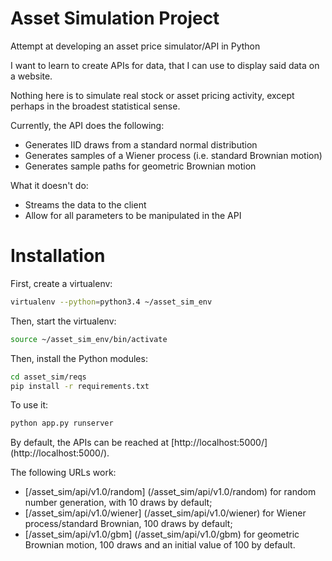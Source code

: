 # Asset Simulation Project 
Attempt at developing an asset price simulator/API in Python

I want to learn to create APIs for data, that I can use to display said data on a website.

Nothing here is to simulate real stock or asset pricing activity, except perhaps in the broadest statistical sense.

Currently, the API does the following:
* Generates IID draws from a standard normal distribution
* Generates samples of a Wiener process (i.e. standard Brownian motion)
* Generates sample paths for geometric Brownian motion

What it doesn't do:
* Streams the data to the client
* Allow for all parameters to be manipulated in the API

# Installation

First, create a virtualenv:

```bash
virtualenv --python=python3.4 ~/asset_sim_env
```

Then, start the virtualenv:

```bash
source ~/asset_sim_env/bin/activate
```

Then, install the Python modules:

```bash
cd asset_sim/reqs
pip install -r requirements.txt
```

To use it:

```bash
python app.py runserver
```

By default, the APIs can be reached at [http://localhost:5000/] (http://localhost:5000/).

The following URLs work:
* [/asset_sim/api/v1.0/random] (/asset_sim/api/v1.0/random) for random number generation, with 10 draws by default;
* [/asset_sim/api/v1.0/wiener] (/asset_sim/api/v1.0/wiener) for Wiener process/standard Brownian, 100 draws by default;
* [/asset_sim/api/v1.0/gbm] (/asset_sim/api/v1.0/gbm) for geometric Brownian motion, 100 draws and an initial value of 100 by default.

